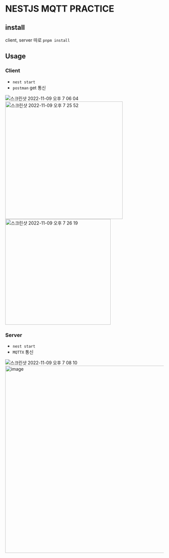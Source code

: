 # NESTJS MQTT PRACTICE

## install

client, server 따로 `pnpm install`

## Usage

### Client
- `nest start`
- `postman` get 통신


![스크린샷 2022-11-09 오후 7 06 04](https://user-images.githubusercontent.com/105476777/200809351-25994b2c-ab96-4086-9174-8bcd24d877e6.png)
<img width="373" alt="스크린샷 2022-11-09 오후 7 25 52" src="https://user-images.githubusercontent.com/105476777/200809370-fefbf42c-9d66-4bc9-8889-404d6333e5db.png">
<img width="335" alt="스크린샷 2022-11-09 오후 7 26 19" src="https://user-images.githubusercontent.com/105476777/200809384-ec1770d6-cbce-4044-aea3-4dea0dfb1bf6.png">


### Server

- `nest start`
- `MQTTX` 통신


![스크린샷 2022-11-09 오후 7 08 10](https://user-images.githubusercontent.com/105476777/200809564-a5bc7cb4-84b6-4d51-9340-36d550da4279.png)
<img width="594" alt="image" src="https://user-images.githubusercontent.com/105476777/200816287-a5742742-64a4-4d68-8ce3-d217fdd605ac.png">

